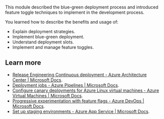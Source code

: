 This module described the blue-green deployment process and introduced feature toggle techniques to implement in the development process.

You learned how to describe the benefits and usage of:

 -  Explain deployment strategies.
 -  Implement blue-green deployment.
 -  Understand deployment slots.
 -  Implement and manage feature toggles.

## Learn more

 -  [Release Engineering Continuous deployment - Azure Architecture Center \| Microsoft Docs](/azure/well-architected/operational-excellence/release-engineering-continuous-integration).
 -  [Deployment jobs - Azure Pipelines \| Microsoft Docs](/azure/devops/pipelines/process/deployment-jobs).
 -  [Configure canary deployments for Azure Linux virtual machines - Azure Virtual Machines \| Microsoft Docs](/azure/virtual-machines/linux/tutorial-azure-devops-blue-green-strategy).
 -  [Progressive experimentation with feature flags - Azure DevOps \| Microsoft Docs](/devops/operate/progressive-experimentation-feature-flags).
 -  [Set up staging environments - Azure App Service \| Microsoft Docs](/azure/app-service/deploy-staging-slots).
